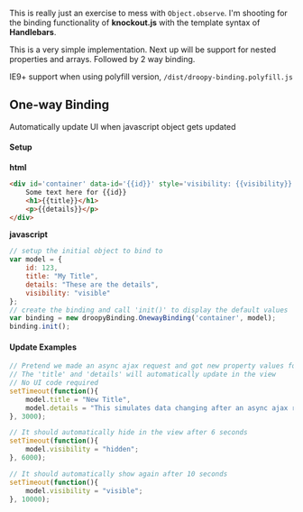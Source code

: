 This is really just an exercise to mess with `Object.observe`.  I'm shooting for the binding functionality of **knockout.js** with the template syntax of **Handlebars**.  

This is a very simple implementation. Next up will be support for nested properties and arrays.  Followed by 2 way binding.

IE9+ support when using polyfill version, `/dist/droopy-binding.polyfill.js`

## One-way Binding
Automatically update UI when javascript object gets updated


#### Setup
**html**
```html
<div id='container' data-id='{{id}}' style='visibility: {{visibility}}'>
    Some text here for {{id}}
	<h1>{{title}}</h1>
	<p>{{details}}</p>
</div>
```

**javascript**
```javascript
// setup the initial object to bind to
var model = {
	id: 123,
	title: "My Title",
	details: "These are the details",
	visibility: "visible"
};
// create the binding and call 'init()' to display the default values
var binding = new droopyBinding.OnewayBinding('container', model);
binding.init();
```

#### Update Examples
```javascript
// Pretend we made an async ajax request and got new property values for our model
// The 'title' and 'details' will automatically update in the view
// No UI code required
setTimeout(function(){
	model.title = "New Title",
	model.details = "This simulates data changing after an async ajax request";
}, 3000);

// It should automatically hide in the view after 6 seconds
setTimeout(function(){
	model.visibility = "hidden";
}, 6000);

// It should automatically show again after 10 seconds
setTimeout(function(){
	model.visibility = "visible";
}, 10000);
```


